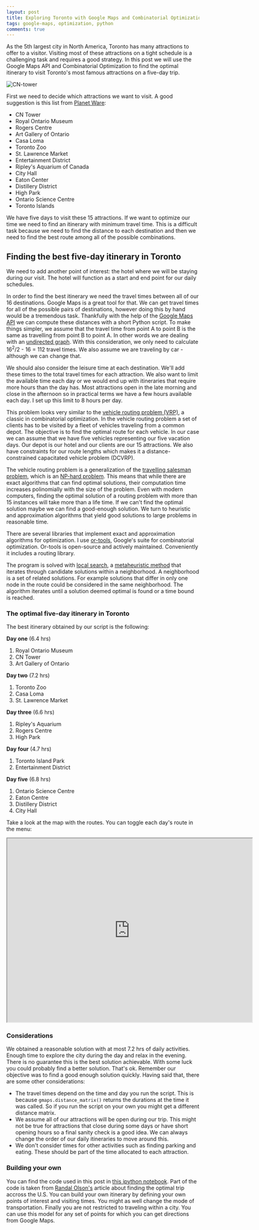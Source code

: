 ```yaml
---
layout: post
title: Exploring Toronto with Google Maps and Combinatorial Optimization
tags: google-maps, optimization, python
comments: true
---
```


As the 5th largest city in North America, Toronto has many attractions to offer to a visitor. Visiting most of these attractions on a tight schedule is a challenging task and requires a good strategy.  In this post we will use the Google Maps API and Combinatorial Optimization to find the optimal itinerary to visit Toronto's most famous attractions on a five-day trip.

![CN-tower](http://i.imgur.com/K53dCRu.jpg?1 "CN Tower source:https://www.flickr.com/photos/cityoftoronto/9841374213")

First we need to decide which attractions we want to visit. A good suggestion is this list from [Planet Ware](http://www.planetware.com/tourist-attractions-/toronto-cdn-on-ont.htm):

* CN Tower
* Royal Ontario Museum
* Rogers Centre
* Art Gallery of Ontario
* Casa Loma
* Toronto Zoo
* St. Lawrence Market
* Entertainment District
* Ripley's Aquarium of Canada
* City Hall
* Eaton Center
* Distillery District
* High Park
* Ontario Science Centre
* Toronto Islands

We have five days to visit these 15 attractions. If we want to optimize our time we need to find an itinerary with minimum travel time. This is a difficult task because we need to find the distance to each destination and then we need to find the best route among all of the possible combinations. 

## Finding the best five-day itinerary in Toronto

We need to add another point of interest: the hotel where we will be staying during our visit. The hotel will function as a start and end point for our daily schedules. 

In order to find the best itinerary we need the travel times between all of our 16 destinations. Google Maps is a great tool for that. We can get travel times for all of the possible pairs of destinations, however doing this by hand would be a tremendous task. Thankfully with the help of the [Google Maps API](https://developers.google.com/maps/documentation/distance-matrix/intro) we can compute these distances with a short Python script. To make things simpler, we assume that the travel time from point A to point B is the same as travelling from point B to point A. In other words we are dealing with an [undirected graph][undirected-graph]. With this consideration, we only need to calculate 16<sup>2</sup>/2 - 16 = 112 travel times. We also assume we are traveling by car - although we can change that.

We should also consider the leisure time at each destination. We'll add these times to the total travel times for each attraction. We also want to limit the available time each day or we would end up with itineraries that require more hours than the day has. Most attractions open in the late morning and close in the afternoon so in practical terms we have a few hours available each day. I set up this limit to 8 hours per day.

This problem looks very similar to the [vehicle routing problem (VRP)](https://en.wikipedia.org/wiki/Vehicle_routing_problem), a classic in combinatorial optimization. In the vehicle routing problem a set of clients has to be visited by a fleet of vehicles traveling from a common depot. The objective is to find the optimal route for each vehicle. In our case we can assume that we have five vehicles representing our five vacation days. Our depot is our hotel and our clients are our 15 attractions. We also have constraints for our route lengths which makes it a distance-constrained capacitated vehicle problem (DCVRP).

The vehicle routing problem is a generalization of the [travelling salesman problem](https://en.wikipedia.org/wiki/Vehicle_routing_problem), which is an [NP-hard problem](https://en.wikipedia.org/wiki/NP-hardness). This means that while there are exact algorithms that can find optimal solutions, their computation time increases polinomially with the size of the problem. Even with modern computers, finding the optimal solution of a routing problem with more than 15 instances will take more than a life time. If we can't find the optimal solution maybe we can find a good-enough solution. We turn to heuristic and approximation algorithms that yield good solutions to large problems in reasonable time.

There are several libraries that implement exact and approximation algorithms for optimization. I use [or-tools](https://developers.google.com/optimization/), Google's suite for combinatorial optimization. Or-tools is open-source and actively maintained. Conveniently it includes a routing library.

The program is solved with [local search][local-search], a [metaheuristic method](https://en.wikipedia.org/wiki/Metaheuristic) that iterates through candidate solutions within a neighborhood. A neighborhood is a set of related solutions. For example solutions that differ in only one node in the route could be considered in the same neighborhood. The algorithm iterates until a solution deemed optimal is found or a time bound is reached.

### The optimal five-day itinerary in Toronto

The best itinerary obtained by our script is the following:
 
**Day one** (6.4 hrs) 

1. Royal Ontario Museum
2. CN Tower
3. Art Gallery of Ontario

**Day two** (7.2 hrs)

1. Toronto Zoo
2. Casa Loma
3. St. Lawrence Market

**Day three** (6.6 hrs)

1. Ripley's Aquarium
2. Rogers Centre
3. High Park

**Day four** (4.7 hrs)

1. Toronto Island Park
2. Entertainment District

**Day five** (6.8 hrs)

1. Ontario Science Centre
2. Eaton Centre
3. Distillery District
4. City Hall

Take a look at the map with the routes. You can toggle each day's route in the menu:

<iframe src="https://www.google.com/maps/d/embed?mid=zoY68Movpx3Y.kFtlZRppOPCk" width="640" height="480"></iframe>

### Considerations

We obtained a reasonable solution with at most 7.2 hrs of daily activities. Enough time to explore the city during the day and relax in the evening. There is no guarantee this is the best solution achievable. With some luck you could probably find a better solution. That's ok. Remember our objective was to find a good enough solution quickly. Having said that, there are some other considerations:

* The travel times depend on the time and day you run the script. This is because `gmaps.distance_matrix()` returns the durations at the time it was called. So if you run the script on your own you might get a different distance matrix. 
* We assume all of our attractions will be open during our trip. This might not be true for attractions that close during some days or have short opening hours so a final sanity check is a good idea. We can always change the order of our daily itineraries to move around this.
* We don't consider times for other activities such as finding parking and eating. These should be part of the time allocated to each attraction.

### Building your own

You can find the code used in this post in [this ipython notebook](https://github.com/riosv/Scripts/blob/master/Toronto-attractions.ipynb). Part of the code is taken from [Randal Olson's](http://www.randalolson.com/2015/03/08/computing-the-optimal-road-trip-across-the-u-s/) article about finding the optimal trip accross the U.S. You can build your own itinerary by defining your own points of interest and visiting times. You might as well change the mode of transportation. Finally you are not restricted to traveling within a city. You can use this model for any set of points for which you can get directions from Google Maps.

[undirected-graph]: https://en.wikipedia.org/wiki/Graph_(mathematics)#Undirected_graph
[local-search]: https://en.wikipedia.org/wiki/Local_search_(optimization)
